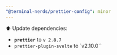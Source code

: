 ```yaml
---
"@terminal-nerds/prettier-config": minor
---
```


⬆️ Update dependencies:

-   **`prettier`** to `v 2.8.7`
-   `prettier-plugin-svelte` to `v2.10.0``
